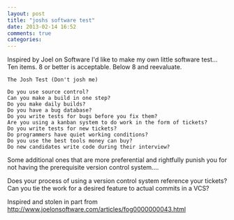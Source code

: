 ```yaml
---
layout: post
title: "joshs software test"
date: 2013-02-14 16:52
comments: true
categories:
---
```

Inspired by Joel on Software I'd like to make my own little software test...
Ten items.  8 or better is acceptable.  Below 8 and reevaluate.

    The Josh Test (Don't josh me)

    Do you use source control?
    Can you make a build in one step?
    Do you make daily builds?
    Do you have a bug database?
    Do you write tests for bugs before you fix them?
    Are you using a kanban system to do work in the form of tickets?
    Do you write tests for new tickets?
    Do programmers have quiet working conditions?
    Do you use the best tools money can buy?
    Do new candidates write code during their interview?


Some additional ones that are more preferential and rightfully punish you for not having the prerequisite version control system....

Does your process of using a version control system reference your tickets?
Can you tie the work for a desired feature to actual commits in a VCS?


Inspired and stolen in part from
http://www.joelonsoftware.com/articles/fog0000000043.html